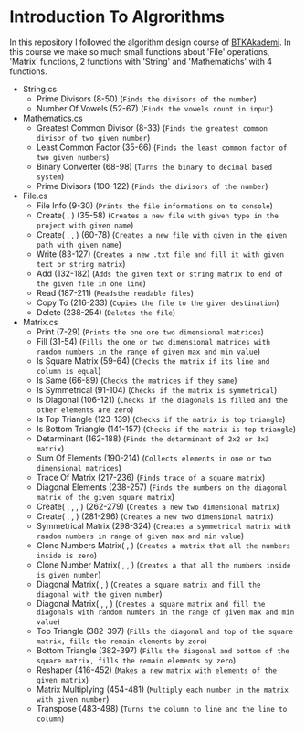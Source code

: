 # Introduction To Algrorithms
In this repository I followed the algorithm design course of [BTKAkademi](https://www.btkakademi.gov.tr/portal/course/algoritma-tasar-m--5092#!/about). In this course we make so much small functions about 'File' operations, 'Matrix' functions, 2 functions with 'String' and 'Mathematichs' with 4 functions.

* String.cs
    * Prime Divisors (8-50) (`Finds the divisors of the number`)
    * Number Of Vowels (52-67) (`Finds the vowels count in input`)
* Mathematics.cs
    * Greatest Common Divisor (8-33) (`Finds the greatest common divisor of two given number`)
    * Least Common Factor (35-66) (`Finds the least common factor of two given numbers`)
    * Binary Converter (68-98) (`Turns the binary to decimal based system`)
    * Prime Divisors (100-122) (`Finds the divisors of the number`)
* File.cs
    * File Info (9-30) (`Prints the file informations on to console`)
    * Create( ,  ) (35-58) (`Creates a new file with given type in the project with given name`)
    * Create( , ,  ) (60-78) (`Creates a new file with given in the given path with given name`)
    * Write (83-127) (`Creates a new .txt file and fill it with given text or string matrix`)
    * Add (132-182) (`Adds the given text or string matrix to end of the given file in one line`)
    * Read (187-211) (`Readsthe readable files`)
    * Copy To (216-233) (`Copies the file to the given destination`)
    * Delete (238-254) (`Deletes the file`)
* Matrix.cs
    * Print (7-29) (`Prints the one ore two dimensional matrices`)
    * Fill (31-54) (`Fills the one or two dimensional matrices with random numbers in the range of given max and min value`)
    * Is Square Matrix (59-64) (`Checks the matrix if its line and column is equal`)
    * Is Same (66-89) (`Checks the matrices if they same`)
    * Is Symmetrical (91-104) (`Checks if the matrix is symmetrical`)
    * Is Diagonal (106-121) (`Checks if the diagonals is filled and the other elements are zero`)
    * Is Top Triangle (123-139) (`Checks if the matrix is top triangle`)
    * Is Bottom Triangle (141-157) (`Checks if the matrix is top triangle`)
    * Detarminant (162-188) (`Finds the detarminant of 2x2 or 3x3 matrix`)
    * Sum Of Elements (190-214) (`Collects elements in one or two dimensional matrices`)
    * Trace Of Matrix (217-236) (`Finds trace of a square matrix`)
    * Diagonal Elements (238-257) (`Finds the numbers on the diagonal matrix of the given square matrix`)
    * Create( , , ,  ) (262-279) (`Creates a new two dimensional matrix`)
    * Create( , ,  ) (281-296) (`Creates a new two dimensional matrix`)
    * Symmetrical Matrix (298-324) (`Creates a symmetrical matrix with random numbers in range of given max and min value`)
    * Clone Numbers Matrix( ,  ) (`Creates a matrix that all the numbers inside is zero`)
    * Clone Number Matrix( , ,  ) (`Creates a that all the numbers inside is given number`)
    * Diagonal Matrix( ,  ) (`Creates a square matrix and fill the diagonal with the given number`)
    * Diagonal Matrix( , ,  ) (`Creates a square matrix and fill the diagonals with random numbers in the range of given max and min value`)
    * Top Triangle (382-397) (`Fills the diagonal and top of the square matrix, fills the remain elements by zero`)
    * Bottom Triangle (382-397) (`Fills the diagonal and bottom of the square matrix, fills the remain elements by zero`)
    * Reshaper (416-452) (`Makes a new matrix with elements of the given matrix`)
    * Matrix Multiplying (454-481) (`Multiply each number in the matrix with given number`)
    * Transpose (483-498) (`Turns the column to line and the line to column`)